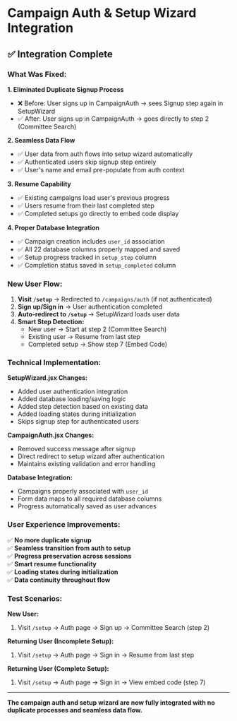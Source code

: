 # Campaign Auth & Setup Wizard Integration

## ✅ Integration Complete

### What Was Fixed:

**1. Eliminated Duplicate Signup Process**
- ❌ Before: User signs up in CampaignAuth → sees Signup step again in SetupWizard
- ✅ After: User signs up in CampaignAuth → goes directly to step 2 (Committee Search)

**2. Seamless Data Flow**  
- ✅ User data from auth flows into setup wizard automatically
- ✅ Authenticated users skip signup step entirely
- ✅ User's name and email pre-populate from auth context

**3. Resume Capability**
- ✅ Existing campaigns load user's previous progress  
- ✅ Users resume from their last completed step
- ✅ Completed setups go directly to embed code display

**4. Proper Database Integration**
- ✅ Campaign creation includes `user_id` association
- ✅ All 22 database columns properly mapped and saved
- ✅ Setup progress tracked in `setup_step` column
- ✅ Completion status saved in `setup_completed` column

### New User Flow:

1. **Visit `/setup`** → Redirected to `/campaigns/auth` (if not authenticated)
2. **Sign up/Sign in** → User authentication completed  
3. **Auto-redirect to `/setup`** → SetupWizard loads user data
4. **Smart Step Detection:**
   - New user → Start at step 2 (Committee Search)
   - Existing user → Resume from last step
   - Completed setup → Show step 7 (Embed Code)

### Technical Implementation:

**SetupWizard.jsx Changes:**
- Added user authentication integration
- Added database loading/saving logic
- Added step detection based on existing data
- Added loading states during initialization
- Skips signup step for authenticated users

**CampaignAuth.jsx Changes:**  
- Removed success message after signup
- Direct redirect to setup wizard after authentication
- Maintains existing validation and error handling

**Database Integration:**
- Campaigns properly associated with `user_id`
- Form data maps to all required database columns
- Progress automatically saved as user advances

### User Experience Improvements:

✅ **No more duplicate signup**  
✅ **Seamless transition from auth to setup**  
✅ **Progress preservation across sessions**  
✅ **Smart resume functionality**  
✅ **Loading states during initialization**  
✅ **Data continuity throughout flow**

### Test Scenarios:

**New User:**
1. Visit `/setup` → Auth page → Sign up → Committee Search (step 2)

**Returning User (Incomplete Setup):**  
1. Visit `/setup` → Auth page → Sign in → Resume from last step

**Returning User (Complete Setup):**
1. Visit `/setup` → Auth page → Sign in → View embed code (step 7)

---

**The campaign auth and setup wizard are now fully integrated with no duplicate processes and seamless data flow.**